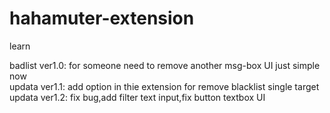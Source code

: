 # hahamuter-extension
learn

badlist ver1.0: for someone need to remove another msg-box UI just simple now</br>
updata  ver1.1: add option in thie extension for remove blacklist single target</br>
updata  ver1.2: fix bug,add filter text input,fix button textbox UI</br>
